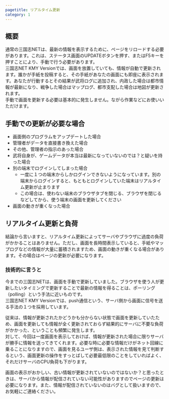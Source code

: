 ```yaml
---
pagetitle: リアルタイム更新
category: 1
---
```


## 概要

通常の三国志NETは、最新の情報を表示するために、ページをリロードする必要があります。これは、ステータス画面のUPDATEボタンを押す、またはF5キーを押すことにより、手動で行う必要があります。  
三国志NET KMY Versionでは、画面を放置していても、情報が自動で更新されます。誰かが手紙を投稿すると、その手紙があなたの画面にも即座に表示されます。あなたが行動するとその結果が武将ログに追加され、内政した場合は都市情報が最新になり、戦争した場合はマップログ、都市支配した場合は地図が更新されます。  
手動で画面を更新する必要は基本的に発生しません。ながら作業などにお使いいただけます。

## 手動での更新が必要な場合

* 画面側のプログラムをアップデートした場合
* 管理者がデータを直接書き換えた場合
* その他、管理者の指示のあった場合
* 武将自身が、ゲームデータが本当は最新になっていないのでは？と疑いを持った場合
* 別の端末でログインしてしまった場合
  * 一度に１つの端末からしかログインできないようになっています。別の端末からログインすると、もともとログインしていた端末はリアルタイム更新が止まります
  * この場合は、使わない端末のブラウザタブを閉じる、ブラウザを閉じるなどしてから、使う端末の画面を更新してください
* 画面の動きが重くなった場合

## リアルタイム更新と負荷

結論から言いますと、リアルタイム更新によってサーバやブラウザに過度の負荷がかかることはありません。ただし、画面を長時間表示していると、手紙やマップログなどの情報が大量に蓄積されますため、画面の動きが重くなる場合があります。その場合はページの更新が必要になります。

### 技術的に言うと

今までの三国志NETは、画面を手動で更新していました。ブラウザを使う人が更新したいタイミングで更新することで最新の情報を得ることは、ポーリング（polling）という手法に近いものです。  
三国志NET KMY Versionでは、push通信という、サーバ側から画面に信号を送る手法の１つを採用しています。

従来は、情報が更新されたかどうかも分からない状態で画面を更新していたため、画面を更新しても情報が全く更新されておらず結果的にサーバに不要な負荷がかかった、ということも頻繁に発生します。  
対して、今回は一度画面を表示しておけば、情報が更新された場合に限りサーバが勝手に情報を送ってきてくれます。必要な時に必要な情報だけがネット回線に乗ることになりますので、画面を見るユーザ側は、表示された情報を見て判断するという、画面更新の操作をすっとばして必要最低限のことをしていればよく、それだけサーバのCPU負荷も下がります。

画面の表示がおかしい、古い情報が更新されていないのではないか？と思ったときは、サーバから情報が配信されていない可能性がありますのでページの更新は必要になります。また、情報が配信されていないのはバグとして扱いますので、お気軽にご連絡ください。
